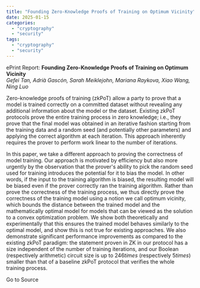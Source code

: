 ```yaml
---
title: "Founding Zero-Knowledge Proofs of Training on Optimum Vicinity"
date: 2025-01-15
categories: 
  - "cryptography"
  - "security"
tags: 
  - "cryptography"
  - "security"
---
```


ePrint Report: **Founding Zero-Knowledge Proofs of Training on Optimum Vicinity**  
_Gefei Tan, Adrià Gascón, Sarah Meiklejohn, Mariana Raykova, Xiao Wang, Ning Luo_

Zero-knowledge proofs of training (zkPoT) allow a party to prove that a model is trained correctly on a committed dataset without revealing any additional information about the model or the dataset. Existing zkPoT protocols prove the entire training process in zero knowledge; i.e., they prove that the final model was obtained in an iterative fashion starting from the training data and a random seed (and potentially other parameters) and applying the correct algorithm at each iteration. This approach inherently requires the prover to perform work linear to the number of iterations.  
  
In this paper, we take a different approach to proving the correctness of model training. Our approach is motivated by efficiency but also more urgently by the observation that the prover's ability to pick the random seed used for training introduces the potential for it to bias the model. In other words, if the input to the training algorithm is biased, the resulting model will be biased even if the prover correctly ran the training algorithm. Rather than prove the correctness of the training process, we thus directly prove the correctness of the training model using a notion we call optimum vicinity, which bounds the distance between the trained model and the mathematically optimal model for models that can be viewed as the solution to a convex optimization problem. We show both theoretically and experimentally that this ensures the trained model behaves similarly to the optimal model, and show this is not true for existing approaches. We also demonstrate significant performance improvements as compared to the existing zkPoT paradigm: the statement proven in ZK in our protocol has a size independent of the number of training iterations, and our Boolean (respectively arithmetic) circuit size is up to $246times$ (respectively $5times$) smaller than that of a baseline zkPoT protocol that verifies the whole training process.

Go to Source
